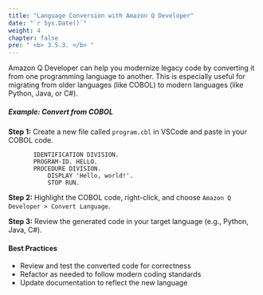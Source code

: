 ```yaml
---
title: "Language Conversion with Amazon Q Developer"
date: "`r Sys.Date()`"
weight: 4
chapter: false
pre: " <b> 3.5.3. </b> "
---
```


Amazon Q Developer can help you modernize legacy code by converting it from one programming language to another. This is especially useful for migrating from older languages (like COBOL) to modern languages (like Python, Java, or C#).

##### Example: Convert from COBOL

**Step 1:** Create a new file called `program.cbl` in VSCode and paste in your COBOL code.

```cobol
       IDENTIFICATION DIVISION.
       PROGRAM-ID. HELLO.
       PROCEDURE DIVISION.
           DISPLAY 'Hello, world!'.
           STOP RUN.
```

**Step 2:** Highlight the COBOL code, right-click, and choose `Amazon Q Developer > Convert Language`.

**Step 3:** Review the generated code in your target language (e.g., Python, Java, C#).

#### Best Practices
- Review and test the converted code for correctness
- Refactor as needed to follow modern coding standards
- Update documentation to reflect the new language

